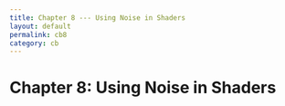 ```yaml
---
title: Chapter 8 --- Using Noise in Shaders
layout: default
permalink: cb8
category: cb
---
```

# Chapter 8: Using Noise in Shaders
